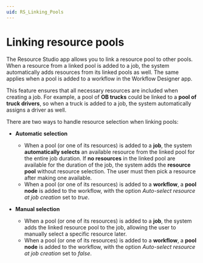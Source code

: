 ```yaml
---
uid: RS_Linking_Pools
---
```


# Linking resource pools

The Resource Studio app allows you to link a resource pool to other pools. When a resource from a linked pool is added to a job, the system automatically adds resources from its linked pools as well. The same applies when a pool is added to a workflow in the Workflow Designer app.

This feature ensures that all necessary resources are included when creating a job. For example, a pool of **OB trucks** could be linked to a **pool of truck drivers**, so when a truck is added to a job, the system automatically assigns a driver as well.

There are two ways to handle resource selection when linking pools:

- **Automatic selection**

  - When a pool (or one of its resources) is added to a **job**, the system **automatically selects** an available resource from the linked pool for the entire job duration. If **no resources** in the linked pool are available for the duration of the job, the system adds the **resource pool** without resource selection. The user must then pick a resource after making one available.
  - When a pool (or one of its resources) is added to a **workflow**, a **pool node** is added to the workflow, with the option *Auto-select resource at job creation* set to *true*.

- **Manual selection**

  - When a pool (or one of its resources) is added to a **job**, the system adds the linked resource pool to the job, allowing the user to manually select a specific resource later.
  - When a pool (or one of its resources) is added to a **workflow**, a **pool node** is added to the workflow, with the option *Auto-select resource at job creation* set to *false*.
